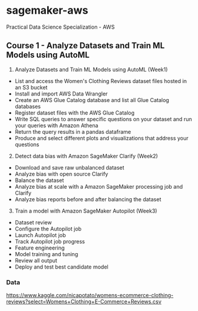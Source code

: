# sagemaker-aws


Practical Data Science Specialization - AWS

## Course 1 - Analyze Datasets and Train ML Models using AutoML

1. Analyze Datasets and Train ML Models using AutoML (Week1)
- List and access the Women's Clothing Reviews dataset files hosted in an S3 bucket
- Install and import AWS Data Wrangler
- Create an AWS Glue Catalog database and list all Glue Catalog databases
- Register dataset files with the AWS Glue Catalog
- Write SQL queries to answer specific questions on your dataset and run your queries with Amazon Athena
- Return the query results in a pandas dataframe
- Produce and select different plots and visualizations that address your questions

2. Detect data bias with Amazon SageMaker Clarify (Week2)
- Download and save raw unbalanced dataset
- Analyze bias with open source Clarify
- Balance the dataset
- Analyze bias at scale with a Amazon SageMaker processing job and Clarify
- Analyze bias reports before and after balancing the dataset

3. Train a model with Amazon SageMaker Autopilot (Week3)
- Dataset review 
- Configure the Autopilot job
- Launch Autopilot job
- Track Autopilot job progress
- Feature engineering
- Model training and tuning
- Review all output
- Deploy and test best candidate model

### Data
https://www.kaggle.com/nicapotato/womens-ecommerce-clothing-reviews?select=Womens+Clothing+E-Commerce+Reviews.csv
